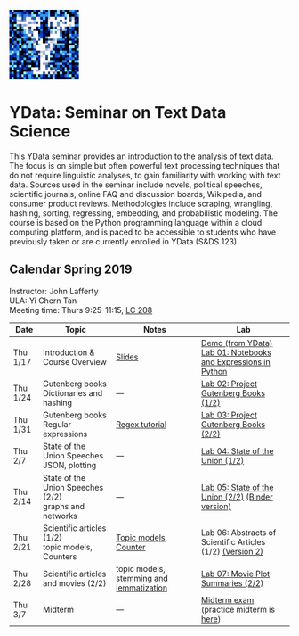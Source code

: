 <link rel="stylesheet" href="theme/css/main.css" />
<link rel="shortcut icon" type="image/x-icon" href="favicon.ico">

![noisy Y](./noiseY-150.png)


YData: Seminar on Text Data Science 
====

This YData seminar provides an introduction to the analysis of text data.
The focus is on simple but often powerful text processing
techniques that do not require linguistic analyses, to gain
familiarity with working with text data. Sources used in the seminar
include novels, political speeches, scientific journals, online
FAQ and discussion boards, Wikipedia, and consumer
product reviews. Methodologies include scraping, wrangling, hashing,
sorting, regressing, embedding, and probabilistic modeling.  The
course is based on the Python programming language within a cloud
computing platform, and is paced to be accessible to students who have
previously taken or are currently enrolled in YData (S&DS 123).

Calendar Spring 2019
---
Instructor: John Lafferty<br>
ULA: Yi Chern Tan <br>
Meeting time: Thurs 9:25-11:15, [LC 208](https://map.yale.edu/place/building/LC?)



 Date |  Topic | Notes | Lab
----------- | ------------- | ------------- | -----------
Thu 1/17 |      Introduction & Course Overview	| [Slides](https://github.com/YData123/sds171/raw/master/notes/overview.pdf) | [Demo (from YData)](http://sds171.ydata123.org/user-redirect/interact?account=YData123&repo=sds171&branch=master&path=labs/lab01/lec01.ipynb) <br> [Lab 01: Notebooks and Expressions in Python](http://sds171.ydata123.org/user-redirect/interact?account=YData123&repo=sds171&branch=master&path=labs/lab01/lab01.ipynb)
Thu 1/24 |      Gutenberg books <br> Dictionaries and hashing	| &mdash; |  [Lab 02: Project Gutenberg Books (1/2)](http://sds171.ydata123.org/user-redirect/interact?account=YData123&repo=sds171&branch=master&path=labs/lab02/lab02.ipynb)
Thu 1/31 |      Gutenberg books <br> Regular expressions	| [Regex tutorial](https://developers.google.com/edu/python/regular-expressions) |  [Lab 03: Project Gutenberg Books (2/2)](http://sds171.ydata123.org/user-redirect/interact?account=YData123&repo=sds171&branch=master&path=labs/lab03/lab03.ipynb)
Thu 2/7 |      State of the Union Speeches <br> JSON, plotting	| &mdash; |  [Lab 04: State of the Union (1/2)](http://sds171.ydata123.org/user-redirect/interact?account=YData123&repo=sds171&branch=master&path=labs/lab04/lab04.ipynb)
Thu 2/14 |      State of the Union Speeches (2/2) <br> graphs and networks | &mdash; |  [Lab 05: State of the Union (2/2)](http://sds171.ydata123.org/user-redirect/interact?account=YData123&repo=sds171&branch=master&path=labs/lab05/lab05.ipynb) [(Binder version)](https://mybinder.org/v2/gh/YData123/sds171/master?filepath=/labs/lab05/lab05.ipynb)
Thu 2/21 |      Scientific articles (1/2) <br> topic models, Counters | [Topic models](https://github.com/YData123/sds171/raw/master/notes/topic-model-overview.pdf), [Counter](https://pymotw.com/2/collections/counter.html) |  Lab 06: Abstracts of Scientific Articles (1/2) [(Version 2)](http://sds171.ydata123.org/user-redirect/interact?account=YData123&repo=sds171&branch=master&path=labs/lab06/lab06_v2.ipynb)
Thu 2/28 |      Scientific articles and movies (2/2) | topic models, [stemming and lemmatization](https://www.datacamp.com/community/tutorials/stemming-lemmatization-python)  |  [Lab 07: Movie Plot Summaries (2/2)](http://sds171.ydata123.org/user-redirect/interact?account=YData123&repo=sds171&branch=master&path=labs/lab07/lab07.ipynb)
Thu 3/7 |      Midterm  | &mdash; |  [Midterm exam](http://sds171.ydata123.org/user-redirect/interact?account=YData123&repo=sds171&branch=master&path=exams/midterm/midterm.ipynb) (practice midterm is [here](http://sds171.ydata123.org/user-redirect/interact?account=YData123&repo=sds171&branch=master&path=exams/midterm/midterm-practice.ipynb)) 